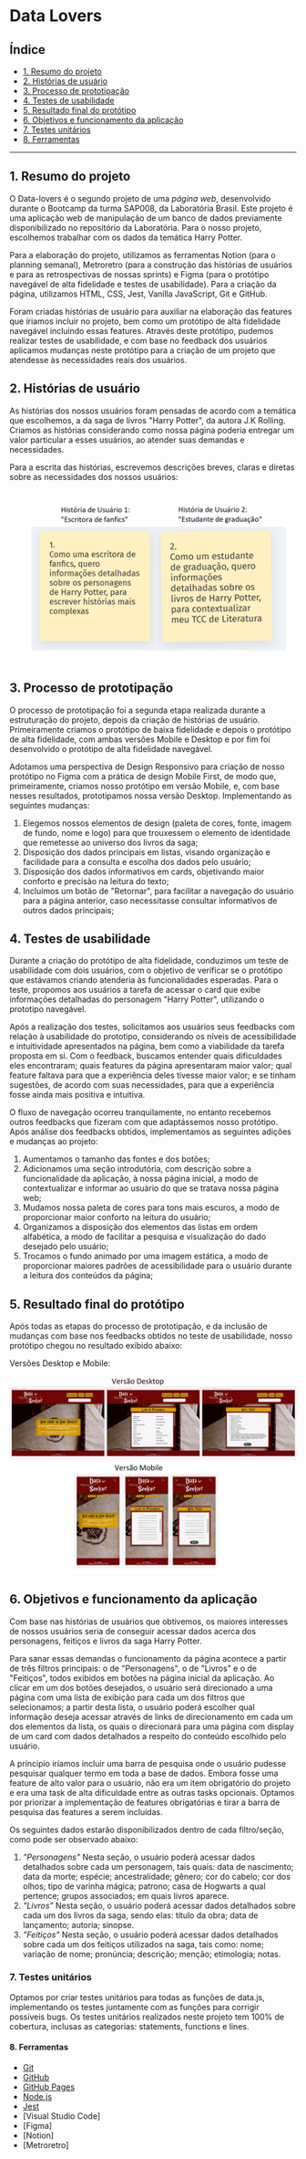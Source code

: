 # Data Lovers

## Índice

* [1. Resumo do projeto](#1-resumo-do-projeto)
* [2. Histórias de usuário](#2-histórias-de-usuário)
* [3. Processo de prototipação](#3-processo-de-prototipação)
* [4. Testes de usabilidade](#4-testes-de-usabilidade)
* [5. Resultado final do protótipo](#5-resultado-final-do-protótipo)
* [6. Objetivos e funcionamento da aplicação](#6-objetivos-e-funcionamento-da-aplicação)
* [7. Testes unitários](#7-testes-unitários)
* [8. Ferramentas](#8-ferramentas)

***

## 1. Resumo do projeto
O Data-lovers é o segundo projeto de uma _página web_, desenvolvido durante o Bootcamp da turma SAP008, da Laboratória Brasil. Este projeto é uma aplicação web de manipulação de um banco de dados previamente disponibilizado no repositório da Laboratória. Para o nosso projeto, escolhemos trabalhar com os dados da temática Harry Potter. 

Para a elaboração do projeto, utilizamos as ferramentas Notion (para o planning semanal), Metroretro (para a construção das histórias de usuários e para as retrospectivas de nossas sprints) e Figma (para o protótipo navegável de alta fidelidade e testes de usabilidade). Para a criação da página, utilizamos HTML, CSS, Jest, Vanilla JavaScript, Git e GitHub.

Foram criadas histórias de usuário para auxiliar na elaboração das features que íriamos incluir no projeto, bem como um protótipo de alta fidelidade navegável incluindo essas features. Através deste protótipo, pudemos realizar testes de usabilidade, e com base no feedback dos usuários aplicamos mudanças neste protótipo para a criação de um projeto que atendesse às necessidades reais dos usuários.


## 2. Histórias de usuário
As histórias dos nossos usuários foram pensadas de acordo com a temática que escolhemos, a da saga de livros "Harry Potter", da autora J.K Rolling. Criamos as histórias considerando como nossa página poderia entregar um valor particular a esses usuários, ao atender suas demandas e necessidades.  

Para a escrita das histórias, escrevemos descrições breves, claras e diretas sobre as necessidades dos nossos usuários: 

![histórias-de-usuário-postits](./src/Images/HistoriasUsuarios.png)

## 3. Processo de prototipação
O processo de prototipação foi a segunda etapa realizada durante a estruturação do projeto, depois da criação de histórias de usuário. Primeiramente criamos o protótipo de baixa fidelidade e depois o protótipo de alta fidelidade, com ambas versões Mobile e Desktop e por fim foi desenvolvido o protótipo de alta fidelidade navegável. 

Adotamos uma perspectiva de Design Responsivo para criação de nosso protótipo no Figma com a prática de design Mobile First, de modo que, primeiramente, criamos nosso protótipo em versão Mobile, e, com base nesses resultados, prototipamos nossa versão Desktop. Implementando as seguintes mudanças:

1. Elegemos nossos elementos de design (paleta de cores, fonte, imagem de fundo, nome e logo) para que trouxessem o elemento de identidade que remetesse ao universo dos livros da saga;
2. Disposição dos dados principais em listas, visando organização e facilidade para a consulta e escolha dos dados pelo usuário;
3. Disposição dos dados informativos em cards, objetivando maior conforto e precisão na leitura do texto;
4. Incluímos um botão de "Retornar", para facilitar a navegação do usuário para a página anterior, caso necessitasse consultar informativos de outros dados principais;

## 4. Testes de usabilidade
Durante a criação do protótipo de alta fidelidade, conduzimos um teste de usabilidade com dois usuários, com o objetivo de verificar se o protótipo que estávamos criando atenderia às funcionalidades esperadas. Para o teste, propomos aos usuários a tarefa de acessar o card que exibe informações detalhadas do personagem "Harry Potter", utilizando o prototipo navegável.

Após a realização dos testes, solicitamos aos usuários seus feedbacks com relação à usabilidade do prototipo, considerando os níveis de acessibilidade e intuitividade apresentados na página, bem como a viabilidade da tarefa proposta em si. Com o feedback, buscamos entender quais dificuldades eles encontraram; quais features da página apresentaram maior valor; qual feature faltava para que a experiência deles tivesse maior valor; e se tinham sugestões, de acordo com suas necessidades, para que a experiência fosse ainda mais positiva e intuitiva. 

O fluxo de navegação ocorreu tranquilamente, no entanto recebemos outros feedbacks que fizeram com que adaptássemos nosso protótipo. Após análise dos feedbacks obtidos, implementamos as seguintes adições e mudanças ao projeto:

1. Aumentamos o tamanho das fontes e dos botões;
2. Adicionamos uma seção introdutória, com descrição sobre a funcionalidade da aplicação, à nossa página inicial, a modo de contextualizar e informar ao usuário do que se tratava nossa página web;
3. Mudamos nossa paleta de cores para tons mais escuros, a modo de proporcionar maior conforto na leitura do usuário;
5. Organizamos a disposição dos elementos das listas em ordem alfabética, a modo de facilitar a pesquisa e visualização do dado desejado pelo usuário;
6. Trocamos o fundo animado por uma imagem estática, a modo de proporcionar maiores padrões de acessibilidade para o usuário durante a leitura dos conteúdos da página; 

## 5. Resultado final do protótipo
Após todas as etapas do processo de prototipação, e da inclusão de mudanças com base nos feedbacks obtidos no teste de usabilidade, nosso protótipo chegou no resultado exibido abaixo: 

Versões Desktop e Mobile:

![foto-do-protótipo-versões-desktop-mobile](./src/Images/Prototipos.png)

## 6. Objetivos e funcionamento da aplicação 
Com base nas histórias de usuários que obtivemos, os maiores interesses de nossos usuários seria de conseguir acessar dados acerca dos personagens, feitiços e livros da saga Harry Potter.

Para sanar essas demandas o funcionamento da página acontece a partir de três filtros principais: o de "Personagens", o de "Livros" e o de "Feitiços", todos exibidos em botões na página inicial da aplicação. Ao clicar em um dos botões desejados, o usuário será direcionado a uma página com uma lista de exibição para cada um dos filtros que selecionamos; a partir desta lista, o usuário poderá escolher qual informação deseja acessar através de links de direcionamento em cada um dos elementos da lista, os quais o direcionará para uma página com display de um card com dados detalhados a respeito do conteúdo escolhido pelo usuário.  

A príncipio iríamos incluir uma barra de pesquisa onde o usuário pudesse pesquisar qualquer termo em toda a base de dados. Embora fosse uma feature de alto valor para o usuário, não era um item obrigatório do projeto e era uma task de alta dificuldade entre as outras tasks opcionais. Optamos por priorizar a implementação de features obrigatórias e tirar a barra de pesquisa das features a serem incluídas.

Os seguintes dados estarão disponibilizados dentro de cada filtro/seção, como pode ser observado abaixo:
   1. _"Personagens"_ 
   Nesta seção, o usuário poderá acessar dados detalhados sobre cada um personagem, tais quais: data de nascimento; data da morte; espécie; ancestralidade; gênero; cor do cabelo; cor dos olhos; tipo de varinha mágica; patrono; casa de Hogwarts a qual pertence; grupos associados; em quais livros aparece.
   2. _"Livros"_ 
   Nesta seção, o usuário poderá acessar dados detalhados sobre cada um dos livros da saga, sendo elas: título da obra; data de lançamento; autoria; sinopse.
   3. _"Feitiços"_ 
   Nesta seção, o usuário poderá acessar dados detalhados sobre cada um dos feitiços utilizados na saga, tais como: nome; variação de nome; pronúncia; descrição; menção; etimologia; notas.

   
### 7. Testes unitários
Optamos por criar testes unitários para todas as funções de data.js, implementando os testes juntamente com as funções para corrigir possíveis bugs. Os testes unitários realizados neste projeto tem 100% de cobertura, inclusas as categorias: statements, functions e lines. 

#### 8. Ferramentas
* [Git](https://git-scm.com/)
* [GitHub](https://github.com/)
* [GitHub Pages](https://pages.github.com/)
* [Node.js](https://nodejs.org/)
* [Jest](https://jestjs.io/)
* [Visual Studio Code]
* [Figma]
* [Notion]
* [Metroretro]


